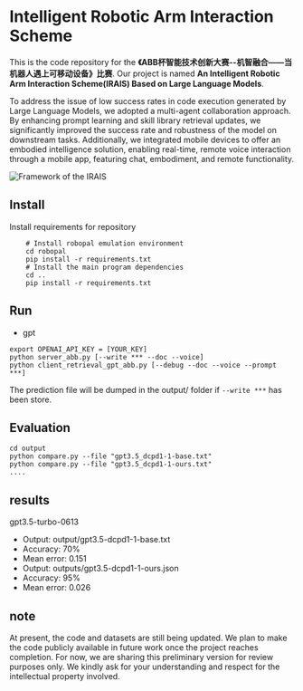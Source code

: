 # Intelligent Robotic Arm Interaction Scheme
This is the code repository for the **《ABB杯智能技术创新大赛--机智融合——当机器人遇上可移动设备》比赛**. Our project is named **An Intelligent Robotic Arm Interaction Scheme(IRAIS) Based on Large Language Models**.  

To address the issue of low success rates in code execution generated by Large Language Models, we adopted a multi-agent collaboration approach. By enhancing prompt learning and skill library retrieval updates, we significantly improved the success rate and robustness of the model on downstream tasks. Additionally, we integrated mobile devices to offer an embodied intelligence solution, enabling real-time, remote voice interaction through a mobile app, featuring chat, embodiment, and remote functionality.

![Framework of the IRAIS](https://github.com/Ghbbbbb/ABB-Competition/blob/main/assets/MCP.png)


## Install
Install requirements for repository 
```
    # Install robopal emulation environment
    cd robopal
    pip install -r requirements.txt
    # Install the main program dependencies
    cd ..
    pip install -r requirements.txt
```


## Run

- gpt
```
export OPENAI_API_KEY = [YOUR_KEY]
python server_abb.py [--write *** --doc --voice]
python client_retrieval_gpt_abb.py [--debug --doc --voice --prompt ***]
```

The prediction file will be dumped in the output/ folder if `--write ***` has been store.

## Evaluation

```
cd output
python compare.py --file "gpt3.5_dcpd1-1-base.txt"
python compare.py --file "gpt3.5_dcpd1-1-ours.txt"
....
```

## results
gpt3.5-turbo-0613
- Output: output/gpt3.5-dcpd1-1-base.txt
- Accuracy: 70%
- Mean error: 0.151  
- Output: outputs/gpt3.5-dcpd1-1-ours.json
- Accuracy: 95%
- Mean error: 0.026


## note
At present, the code and datasets are still being updated. We plan to make the code publicly available in future work once the project reaches completion. For now, we are sharing this preliminary version for review purposes only. We kindly ask for your understanding and respect for the intellectual property involved.
